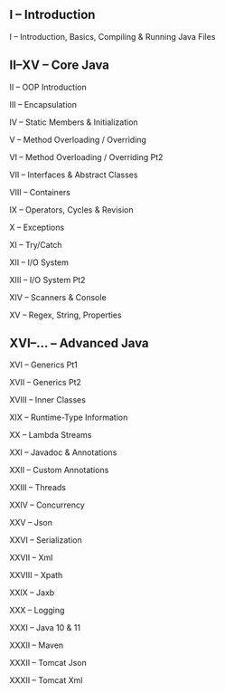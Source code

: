 ## I – Introduction
I – Introduction, Basics, Compiling & Running Java Files

## II–XV – Core Java
II – OOP Introduction

III – Encapsulation

IV – Static Members & Initialization

V – Method Overloading / Overriding

VI – Method Overloading / Overriding Pt2

VII – Interfaces & Abstract Classes

VIII – Containers

IX – Operators, Cycles & Revision

X – Exceptions

XI – Try/Catch

XII – I/O System

XIII – I/O System Pt2

XIV – Scanners & Console

XV – Regex, String, Properties

## XVI–... – Advanced Java
XVI – Generics Pt1

XVII – Generics Pt2

XVIII – Inner Classes

XIX – Runtime-Type Information

XX – Lambda Streams

XXI – Javadoc & Annotations 

XXII – Custom Annotations

XXIII – Threads

XXIV – Concurrency

XXV – Json

XXVI – Serialization

XXVII – Xml

XXVIII – Xpath

XXIX – Jaxb

XXX – Logging

XXXI – Java 10 & 11

XXXII – Maven

XXXII – Tomcat Json

XXXII – Tomcat Xml
